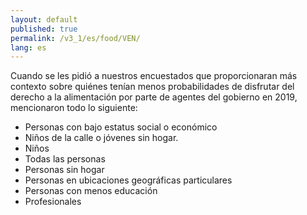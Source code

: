 ```yaml
---
layout: default
published: true
permalink: /v3_1/es/food/VEN/
lang: es
---
```


Cuando se les pidió a nuestros encuestados que proporcionaran más contexto sobre quiénes tenían menos probabilidades de disfrutar del derecho a la alimentación por parte de agentes del gobierno en 2019, mencionaron todo lo siguiente:

-	Personas con bajo estatus social o económico
-	Niños de la calle o jóvenes sin hogar.
-	Niños
-	Todas las personas
-	Personas sin hogar
-	Personas en ubicaciones geográficas particulares
-	Personas con menos educación
-	Profesionales
